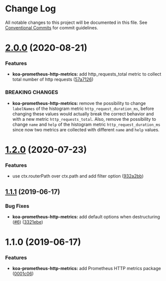 # Change Log

All notable changes to this project will be documented in this file.
See [Conventional Commits](https://conventionalcommits.org) for commit guidelines.

# [2.0.0](https://github.com/sigfox/javascript/compare/@sigfox/koa-prometheus-http-metrics@1.2.0...@sigfox/koa-prometheus-http-metrics@2.0.0) (2020-08-21)


### Features

* **koa-prometheus-http-metrics:** add http_requests_total metric to collect total number of http requests ([57a7126](https://github.com/sigfox/javascript/commit/57a7126))


### BREAKING CHANGES

* **koa-prometheus-http-metrics:** remove the possibility to change `labelNames` of the histogram metric `http_request_duration_ms`, before changing these values would actually break the correct behavior and with a new metric `http_requests_total`. Also, remove the possibility to change `name` and `help` of the histogram metric `http_request_duration_ms` since now two metrics are collected with different `name` and `help` values.





# [1.2.0](https://github.com/sigfox/javascript/compare/@sigfox/koa-prometheus-http-metrics@1.1.1...@sigfox/koa-prometheus-http-metrics@1.2.0) (2020-07-23)


### Features

* use ctx.routerPath over ctx.path and add filter option ([932a2bb](https://github.com/sigfox/javascript/commit/932a2bb))





## [1.1.1](https://github.com/sigfox/javascript/compare/@sigfox/koa-prometheus-http-metrics@1.1.0...@sigfox/koa-prometheus-http-metrics@1.1.1) (2019-06-17)


### Bug Fixes

* **koa-prometheus-http-metrics:** add default options when destructuring ([#6](https://github.com/sigfox/javascript/issues/6)) ([3321ebe](https://github.com/sigfox/javascript/commit/3321ebe))





# 1.1.0 (2019-06-17)


### Features

* **koa-prometheus-http-metrics:** add Prometheus HTTP metrics package ([0001c06](https://github.com/sigfox/javascript/commit/0001c06))
